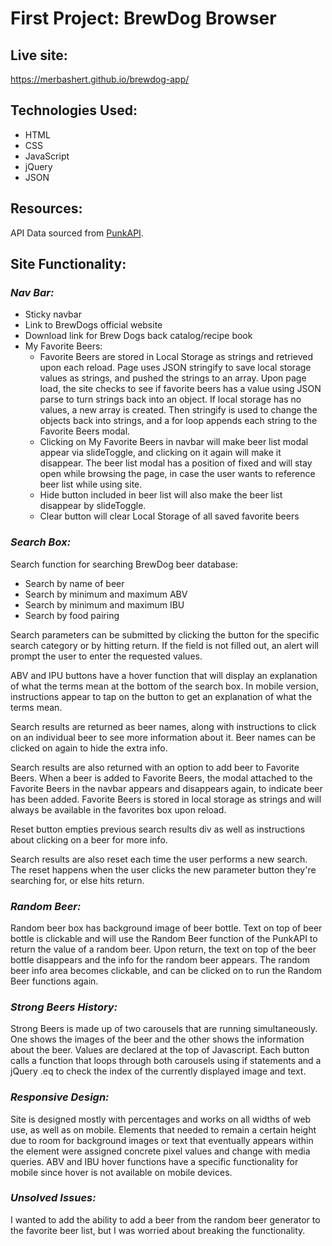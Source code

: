 # First Project: BrewDog Browser

## **Live site:**
https://merbashert.github.io/brewdog-app/

## **Technologies Used:**
- HTML
- CSS
- JavaScript
- jQuery
- JSON

## **Resources:**

API Data sourced from [PunkAPI](https://punkapi.com/).

## **Site Functionality:**

### *Nav Bar:*
- Sticky navbar
- Link to BrewDogs official website
- Download link for Brew Dogs back catalog/recipe book
- My Favorite Beers: 
	- Favorite Beers are stored in Local Storage as strings and retrieved upon each reload.  Page uses JSON stringify to save local storage values as strings, and pushed the strings to an array.  Upon page load, the site checks to see if favorite beers has a value using JSON parse to turn strings back into an object.  If local storage has no values, a new array is created.  Then stringify is used to change the objects back into strings, and a for loop appends each string to the Favorite Beers modal. 
	- Clicking on My Favorite Beers in navbar will make beer list modal appear via slideToggle, and clicking on it again will make it disappear.  The beer list modal has a position of fixed and will stay open while browsing the page, in case the user wants to reference beer list while using site.  
	- Hide button included in beer list will also make the beer list disappear by slideToggle.
	- Clear button will clear Local Storage of all saved favorite beers


### *Search Box:*
Search function for searching BrewDog beer database:
  - Search by name of beer
  - Search by minimum and maximum ABV
  - Search by minimum and maximum IBU
  - Search by food pairing

Search parameters can be submitted by clicking the button for the specific search category or by hitting return.  If the field is not filled out, an alert will prompt the user to enter the requested values.  

ABV and IPU buttons have a hover function that will display an explanation of what the terms mean at the bottom of the search box.  In mobile version, instructions appear to tap on the button to get an explanation of what the terms mean.

Search results are returned as beer names, along with instructions to click on an individual beer to see more information about it.   Beer names can be clicked on again to hide the extra info.  

Search results are also returned with an option to add beer to Favorite Beers.  When a beer is added to Favorite Beers, the modal attached to the Favorite Beers in the navbar appears and disappears again, to indicate beer has been added.  Favorite Beers is stored in local storage as strings and will always be available in the favorites box upon reload.   

Reset button empties previous search results div as well as instructions about clicking on a beer for more info.

Search results are also reset each time the user performs a new search.  The reset happens when the user clicks the new parameter button they're searching for, or else hits return.


### *Random Beer:*
Random beer box has background image of beer bottle.  Text on top of beer bottle is clickable and will use the Random Beer function of the PunkAPI to return the value of a random beer.  Upon return, the text on top of the beer bottle disappears and the info for the random beer appears.  The random beer info area becomes clickable, and can be clicked on to run the Random Beer functions again.


### *Strong Beers History:*
Strong Beers is made up of two carousels that are running simultaneously.  One shows the images of the beer and the other shows the information about the beer. Values are declared at the top of Javascript.  Each button calls a function that loops through both carousels using if statements and a jQuery .eq to check the index of the currently displayed image and text.  


### *Responsive Design:*
Site is designed mostly with percentages and works on all widths of web use, as well as on mobile.  Elements that needed to remain a certain height due to room for background images or text that eventually appears within the element were assigned concrete pixel values and change with media queries.  ABV and IBU hover functions have a specific functionality for mobile since hover is not available on mobile devices.

### *Unsolved Issues:*
I wanted to add the ability to add a beer from the random beer generator to the favorite beer list, but I was worried about breaking the functionality.
